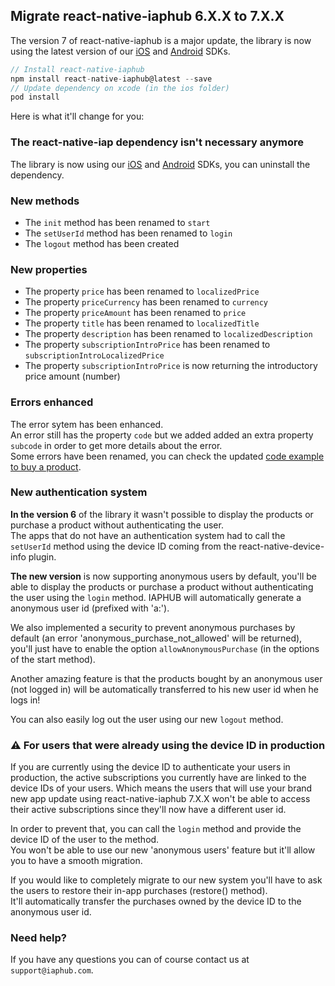 ## Migrate react-native-iaphub 6.X.X to 7.X.X

The version 7 of react-native-iaphub is a major update, the library is now using the latest version of our [iOS](https://github.com/iaphub/iaphub-ios-sdk) and [Android](https://github.com/iaphub/iaphub-android-sdk) SDKs.

```js
// Install react-native-iaphub
npm install react-native-iaphub@latest --save
// Update dependency on xcode (in the ios folder)
pod install
```

Here is what it'll change for you:

### The react-native-iap dependency isn't necessary anymore
The library is now using our [iOS](https://github.com/iaphub/iaphub-ios-sdk) and [Android](https://github.com/iaphub/iaphub-android-sdk) SDKs, you can uninstall the dependency.

### New methods

- The `init` method has been renamed to `start`
- The `setUserId` method has been renamed to `login`
- The `logout` method has been created

### New properties

- The property `price` has been renamed to `localizedPrice`
- The property `priceCurrency` has been renamed to `currency`
- The property `priceAmount` has been renamed to `price`
- The property `title` has been renamed to `localizedTitle`
- The property `description` has been renamed to `localizedDescription`
- The property `subscriptionIntroPrice` has been renamed to `subscriptionIntroLocalizedPrice`
- The property `subscriptionIntroPrice` is now returning the introductory price amount (number)

### Errors enhanced

The error sytem has been enhanced.<br/>
An error still has the property `code` but we added added an extra property `subcode` in order to get more details about the error.<br/>
Some errors have been renamed, you can check the updated [code example to buy a product](https://github.com/iaphub/react-native-iaphub#buy-a-product).

### New authentication system

**In the version 6** of the library it wasn't possible to display the products or purchase a product without authenticating the user.<br/>
The apps that do not have an authentication system had to call the `setUserId` method using the device ID coming from the react-native-device-info plugin.

**The new version** is now supporting anonymous users by default, you'll be able to display the products or purchase a product without authenticating the user using the `login` method. IAPHUB will automatically generate a anonymous user id (prefixed with 'a:').<br/>

We also implemented a security to prevent anonymous purchases by default (an error 'anonymous_purchase_not_allowed' will be returned), you'll just have to enable the option `allowAnonymousPurchase` (in the options of the start method).

Another amazing feature is that the products bought by an anonymous user (not logged in) will be automatically transferred to his new user id when he logs in!

You can also easily log out the user using our new `logout` method.

### ⚠ For users that were already using the device ID in production

If you are currently using the device ID to authenticate your users in production, the active subscriptions you currently have are linked to the device IDs of your users.
Which means the users that will use your brand new app update using react-native-iaphub 7.X.X won't be able to access their active subscriptions since they'll now have a different user id.

In order to prevent that, you can call the `login` method and provide the device ID of the user to the method.<br/>
You won't be able to use our new 'anonymous users' feature but it'll allow you to have a smooth migration.

If you would like to completely migrate to our new system you'll have to ask the users to restore their in-app purchases (restore() method).<br/>
It'll automatically transfer the purchases owned by the device ID to the anonymous user id.

### Need help?

If you have any questions you can of course contact us at `support@iaphub.com`.
